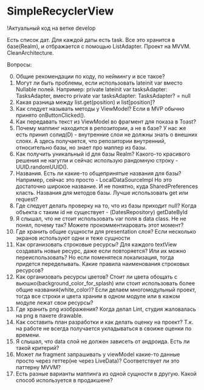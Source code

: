# SimpleRecyclerView

!Актуальный код на ветке develop

Есть список дат. Для каждой даты есть task. Все это хранится в базе(Realm), и отбражается с помощью ListAdapter. Проект на MVVM. CleanArchitecture.


Вопросы:

0. Общие рекомендации по коду, по неймингу и все такое?
1. Могут ли быть проблемы, если использовать lateinit var вместо Nullable полей. 
Например: private lateinit var tasksAdapter: TasksAdapter, вместо private var tasksAdapter: TasksAdapter? = null
2. Какая разница между list.get(position) и list[position]?
3. Как следует называть методы у ViewModel? Если в MVP обычно принято onButtonClicked().
4. Как передавать текст из ViewModel во фрагмент для показа в Toast?
5. Почему маппинг находится в репозитории, а не в базе? 
У нас же есть принип солид(D) - внутренние слои не должны знать о внешних слоях.
А здесь получается, что репозитории внутренний, относительно базы, но знает про маппер из базы.
6. Как получить уникальный id для базы Realm? 
Какого-то красивого решения не нагугли и сейчас использую рандомную строку - UUID.randomUUID().
7. Названия. Есть ли какие-то общепринятые названия для базы? Например, сейчас это просто - LocalDataSourceImpl
Но это достаточно широкое название. И не понятно, куда SharedPreferences класть.
Названия для методов базы. Лучше использовать get или request?
8. Где следует делать проверку на то, что из базы приходит null?
Когда объекта с таким id не существует - (DatesRepository) getDateById
9. Я слышал, что не стоит использовать var поля в data class. Не не понял, почему так? Можете прокомментиаровать этот момент?
10. Где хранить общие сущности для presentation слоя? Если несколько экранов используют одни и теже сущности
11. Как организовать строковые ресурсы? Для каждого textView создавать новые ресурс, даже если повторяется? 
Или их можно переиспользовать? Но если поменятеся локализация, тогда придется переделывать.
Какие правила наименования строковых ресурсов?
12. Как организовать ресурсы цветов? Стоит ли цвета обощать с вьюшко(background_color_for_splash) или стоит использовать более общие названия(white_color)?
Если делаем многомодульный проект, тогда все строки и цвета храним в одном модуле или в кажом модуле лежат свои ресурсы?
13. Где хранить png изображения? Когда делал Lint, студия жаловалась на png в пакете drawable.
14. Как составить план разработки и как делать оценку на проект? Т.к. на работе не всегда получается укладываться в своиже оценки по времени.
15. Я слышал, что data слой не должен зависеть от андроида. Есть ли такой критерий? 
16. Может ли fragment запрашивать у viewModel какие-то данные просто через геттер(не через LiveData)? Соответствует ли это паттерну MVVM?
17. Есть разные варианты маппинга из одной сущности в другую. Какой способ используется в продакшене?

